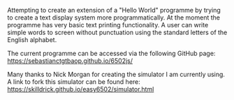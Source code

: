 Attempting to create an extension of a "Hello World" programme by trying to create a text display system more programmatically.
At the moment the programme has very basic text printing functionality. A user can write simple words to screen without punctuation
using the standard letters of the English alphabet.

The current programme can be accessed via the following GitHub page: https://sebastianctgtbaop.github.io/6502js/

Many thanks to Nick Morgan for creating the simulator I am currently using. A link to fork this simulator can be found here:
https://skilldrick.github.io/easy6502/simulator.html
